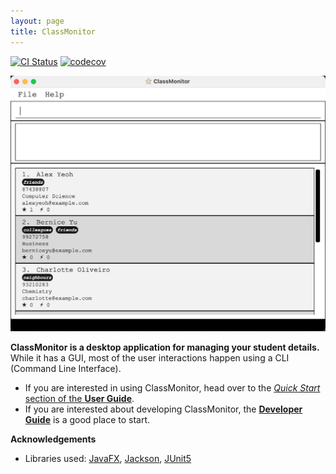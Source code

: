 ```yaml
---
layout: page
title: ClassMonitor
---
```


[![CI Status](https://github.com/AY2324S2-CS2103T-F13-4/tp/workflows/Java%20CI/badge.svg)](https://github.com/AY2324S2-CS2103T-F13-4/tp/actions)
[![codecov](https://codecov.io/gh/AY2324S2-CS2103T-F13-4/tp/branch/master/graph/badge.svg)](https://codecov.io/gh/AY2324S2-CS2103T-F13-4/tp)

![Ui](images/Ui_v1.3.png)

**ClassMonitor is a desktop application for managing your student details.** While it has a GUI, most of the user interactions happen using a CLI (Command Line Interface).

* If you are interested in using ClassMonitor, head over to the [_Quick Start_ section of the **User Guide**](UserGuide.html#quick-start).
* If you are interested about developing ClassMonitor, the [**Developer Guide**](DeveloperGuide.html) is a good place to start.


**Acknowledgements**

* Libraries used: [JavaFX](https://openjfx.io/), [Jackson](https://github.com/FasterXML/jackson), [JUnit5](https://github.com/junit-team/junit5)
